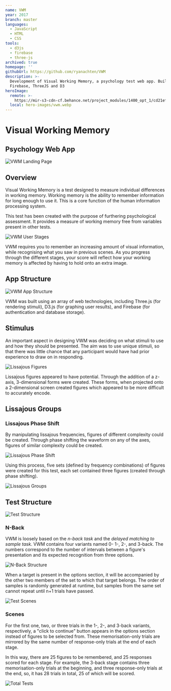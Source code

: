 ```yaml
---
name: VWM
year: 2017
branch: master
languages:
  - JavaScript
  - HTML
  - CSS
tools:
  - d3js
  - firebase
  - three-js
archived: true
homepage: ''
githubUrl: https://github.com/ryanachten/VWM
description: >-
  Development of Visual Working Memory, a psychology test web app. Built using
  Firebase, ThreeJS and D3
heroImage:
  remote: >-
    https://mir-s3-cdn-cf.behance.net/project_modules/1400_opt_1/cd21ef64144681.5ac95f806b35b.jpg
  local: hero-images/vwm.webp
---
```

# Visual Working Memory
## Psychology Web App

![VWM Landing Page](https://mir-s3-cdn-cf.behance.net/project_modules/1400/cd21ef64144681.5ac95f806b35b.jpg)

## Overview
Visual Working Memory is a test designed to measure individual differences in working memory. Working memory is the ability to remember information for long enough to use it. This is a core function of the human information processing system.

This test has been created with the purpose of furthering psychological assessment. It provides a measure of working memory free from variables present in other tests.

![VWM User Stages](https://mir-s3-cdn-cf.behance.net/project_modules/max_1200/49b26464144681.5ac8644fa2c9a.png)

VWM requires you to remember an increasing amount of visual information, while recognising what you saw in previous scenes. As you progress through the different stages, your score will reflect how your working memory is affected by having to hold onto an extra image.

## App Structure

![VWM App Structure](https://mir-s3-cdn-cf.behance.net/project_modules/max_1200/7b1b2964144681.5ac94c699e154.png)

VWM was built using an array of web technologies, including Three.js (for rendering stimuli), D3.js (for graphing user results), and Firebase (for authentication and database storage).

## Stimulus
An important aspect in designing VWM was deciding on what stimuli to use and how they should be presented. The aim was to use unique stimuli, so that there was little chance that any participant would have had prior experience to draw on in responding.

![Lissajous Figures](https://mir-s3-cdn-cf.behance.net/project_modules/max_1200/d195e764144681.5ac89d504518e.png)

Lissajous figures appeared to have potential. Through the addition of a z-axis, 3-dimensional forms were created. These forms, when projected onto a 2-dimensional screen created figures which appeared to be more difficult to accurately encode.

## Lissajous Groups

### Lissajous Phase Shift
By manipulating lissajous frequencies, figures of different complexity could be created. Through phase shifting the waveform on any of the axes, figures of similar complexity could be created.

![Lissajous Phase Shift](https://mir-s3-cdn-cf.behance.net/project_modules/max_1200/567f0a64144681.5ac8a19685c73.png)

Using this process, five sets (defined by frequency combinations) of figures were created for this test, each set contained three figures (created through phase shifting).

![Lissajous Groups](https://mir-s3-cdn-cf.behance.net/project_modules/max_1200/06178464144681.5ac89254644b7.png)

## Test Structure

![Test Structure](https://mir-s3-cdn-cf.behance.net/project_modules/1400/186a6864144681.5ac94db51194d.jpg)

### N-Back
VWM is loosely based on the _n-back task_ and the _delayed matching to sample task_.
VWM contains four variants named 0- 1-, 2-, and 3-back. The numbers correspond to the number of intervals between a figure's presentation and its expected recognition from three options.

![N-Back Structure](https://mir-s3-cdn-cf.behance.net/project_modules/max_1200/29366f64144681.5ac895d9266a8.png)

When a target is present in the options section, it will be accompanied by the other two members of the set to which that target belongs. The order of samples is randomly generated at runtime, but samples from the same set cannot repeat until n+1 trials have passed.

![Test Scenes](https://mir-s3-cdn-cf.behance.net/project_modules/max_1200/4c98f464144681.5ac958344f5da.png)

### Scenes
For the first one, two, or three trials in the 1-, 2-, and 3-back variants, respectively, a "click to continue" button appears in the options section instead of figures to be selected from. These memorisation-only trials are mirrored by the same number of response-only trials at the end of each stage.

In this way, there are 25 figures to be remembered, and 25 responses scored for each stage. For example, the 3-back stage contains three memorisation-only trials at the beginning, and three response-only trials at the end, so, it has 28 trials in total, 25 of which will be scored.

![Total Tests](https://mir-s3-cdn-cf.behance.net/project_modules/1400/fb817464144681.5ac94db511d4e.jpg)
